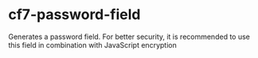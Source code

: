 # cf7-password-field
Generates a password field. For better security, it is recommended to use this field in combination with JavaScript encryption
